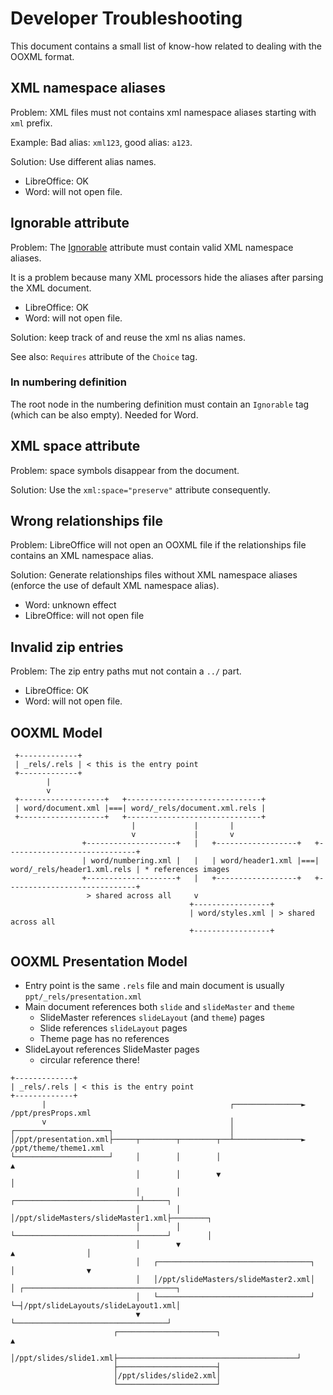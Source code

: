 # Developer Troubleshooting

This document contains a small list of know-how related to dealing with the OOXML format.


## XML namespace aliases

Problem: XML files must not contains xml namespace aliases starting with `xml` prefix.

Example: Bad alias: `xml123`, good alias: `a123`.

Solution: Use different alias names.

- LibreOffice: OK
- Word: will not open file.


## Ignorable attribute

Problem: The [Ignorable](https://docs.microsoft.com/en-us/dotnet/framework/wpf/advanced/mc-ignorable-attribute) attribute must contain valid XML namespace aliases.

It is a problem because many XML processors hide the aliases after parsing the XML document.

- LibreOffice: OK
- Word: will not open file.

Solution: keep track of and reuse the xml ns alias names.

See also: `Requires` attribute of the `Choice` tag.


### In numbering definition

The root node in the numbering definition must contain an `Ignorable` tag (which can be also empty). Needed for Word.


## XML space attribute

Problem: space symbols disappear from the document.

Solution: Use the `xml:space="preserve"` attribute consequently.


## Wrong relationships file

Problem: LibreOffice will not open an OOXML file if the relationships file contains an XML namespace alias.

Solution: Generate relationships files without XML namespace aliases (enforce the use of default XML namespace alias).

- Word: unknown effect
- LibreOffice: will not open file


## Invalid zip entries

Problem: The zip entry paths mut not contain a `../` part.

- LibreOffice: OK
- Word: will not open file.



## OOXML Model

```
 +-------------+
 | _rels/.rels | < this is the entry point
 +-------------+
        |
        v
 +-------------------+   +------------------------------+
 | word/document.xml |===| word/_rels/document.xml.rels |
 +-------------------+   +------------------------------+
                           |             |       |
                           v             |       v
                +--------------------+   |   +------------------+   +-----------------------------+
                | word/numbering.xml |   |   | word/header1.xml |===| word/_rels/header1.xml.rels | * references images
                +--------------------+   |   +------------------+   +-----------------------------+
                 > shared across all     v
                                        +-----------------+
                                        | word/styles.xml | > shared across all
                                        +-----------------+
```

## OOXML Presentation Model

- Entry point is the same `.rels` file and main document is usually `ppt/_rels/presentation.xml`
- Main document references both `slide` and `slideMaster` and `theme`
  - SlideMaster references `slideLayout` (and `theme`) pages
  - Slide references `slideLayout` pages
  - Theme page has no references
- SlideLayout references SlideMaster pages
  - circular reference there!

```                                                                                                         
+-------------+                                                                                             
| _rels/.rels | < this is the entry point                                                                   
+-------------+                                                                                             
       |                                         ┌───────────────► /ppt/presProps.xml                       
       v                                         │                                                          
┌─────────────────────┐                          │                                                          
│/ppt/presentation.xml├─────┬────────┬────────┬──┴───────────────► /ppt/theme/theme1.xml                    
└─────────────────────┘     │        │        │                         ▲                                   
                            │        │        ▼                         │                                   
                            │        │     ┌────────────────────────────┴─────┐                             
                            │        │     │/ppt/slideMasters/slideMaster1.xml├────────┐                    
                            │        │     └──────────────────────────────────┘        │                    
                            │        ▼                                ▲                │                    
                            │   ┌──────────────────────────────────┐  │                ▼                    
                            │   │/ppt/slideMasters/slideMaster2.xml│  │ ┌──────────────────────────────────┐
                            │   └──────────────────────────────────┘  └─┤/ppt/slideLayouts/slideLayout1.xml│
                            ▼                                           └──────────────────────────────────┘
                       ┌──────────────────────┐                                        ▲                    
                       │/ppt/slides/slide1.xml├────────────────────────────────────────┘                    
                       ├──────────────────────┤                                                             
                       │/ppt/slides/slide2.xml│                                                             
                       └──────────────────────┘                                                             
```